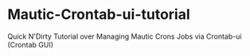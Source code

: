 # Mautic-Crontab-ui-tutorial
Quick N'Dirty Tutorial over Managing Mautic Crons Jobs via Crontab-ui (Crontab GUI)
